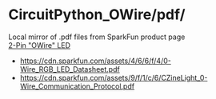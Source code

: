 # CircuitPython_OWire/pdf/

Local mirror of .pdf files from SparkFun product page<br>
[2-Pin "OWire" LED](https://www.sparkfun.com/products/21209)

* https://cdn.sparkfun.com/assets/4/6/6/f/4/0-Wire_RGB_LED_Datasheet.pdf
* https://cdn.sparkfun.com/assets/9/f/1/c/6/CZineLight_0-Wire_Communication_Protocol.pdf
